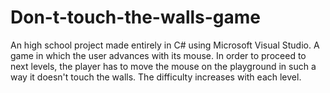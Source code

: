 # Don-t-touch-the-walls-game
An high school project made entirely in C# using Microsoft Visual Studio. A game in which the user advances with its mouse. In order to proceed to next levels, the player has to move the mouse on the playground in such a way it doesn't touch the walls. The difficulty increases with each level.
